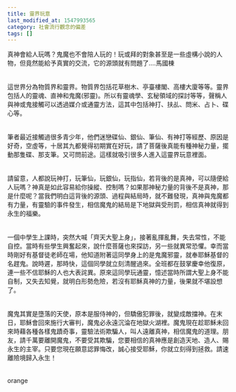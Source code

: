```yaml
---
title: 靈界玩意
last_modified_at: 1547993565
category: 社會流行觀念的偏差
tags: []
---
```


<p>真神會給人玩嗎？鬼魔也不會陪人玩的！玩或拜的對象甚至是一些虛構小說的人物，但竟然能給予真實的交流，它的源頭就有問題了....<!--more-->馬國棟<br/><br/><br/>這世界分為物質界和靈界。物質界包括花草樹木、亭臺樓閣、高樓大廈等等。靈界包括人的靈魂、直神和鬼魔(邪靈)。所以有靈魂學、玄秘領域的探討等等，聲稱人與神或鬼接觸可以透過媒介或通靈方法，這其中包括神打、扶乩、問米、占卜、碟心等。<br/><br/><br/>筆者最近接觸過很多青少年，他們迷戀碟仙、銀仙、筆仙、有神打等經歷、原因是好奇，空虛等，十居其九都覺得初期實在好玩，請了菩薩後真能有種神秘力量，擺動那隻碟、那支筆。又可問前途。這樣就吸引很多人進入這靈界玩意裡面。<br/><br/><br/>請留意，人都說玩神打，玩筆仙，玩銀仙，玩指仙，若背後的是真神，可以隨便給人玩嗎？神真是如此容易給你操縱、控制嗎？如果那神秘力量的背後不是真神，那是什麼呢？當我們明白這背後的源頭、過程與結局時，就不難發現，真神與鬼魔都有力量，有靈驗的事件發生，相信魔鬼的結局是下地獄與受刑罰，相信真神就得到永生的福樂。<br/><br/><br/>一個中學生上課時，突然大喊「齊天大聖上身」，接著亂揮亂舞，失去常性，不能自控。當時有些學生興奮起來，說什麼菩薩也來探訪，另一些就異常恐懼。幸而當時剛好有基督徒老師在場，他知道附著這同學身上的是鬼魔邪靈，就奉耶穌基督的名趕鬼。說時遲，那時快，這個同學就立刻清醒過來。全班都在鼓掌慶幸他復原，連一些不信耶穌的人也大表詫異。原來這同學玩通靈，憶述當時所謂大聖上身不能自制，又失去知覺，就明白形勢危險，若沒有耶穌真神的力量，後果就不堪設想了。<br/><br/><br/>魔鬼其實是墮落的天使，原本是服侍神的，但驕傲犯罪後，就變成敵擋神。在末日，耶穌會回來施行大審判，魔鬼必永遠沉淪在地獄火湖裡。魔鬼現在趁耶穌未回來時藉各種各樣鬼蹟奇事，靈驗法術欺騙人，叫人遠離真神，相信魔鬼的道理。朋友，請千萬要離開魔鬼，不要受其欺騙，您要相信的真神應是創造天地、造人、賜永生的主宰。只要您現在願意認罪悔改，誠心接受耶穌，你就立刻得到拯救。請速離險境歸入永生！<br/><br/><br/>orange<br/></p><p> </p><br/>